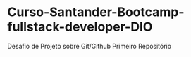 # Curso-Santander-Bootcamp-fullstack-developer-DIO
Desafio de Projeto sobre Git/Github Primeiro Repositório
